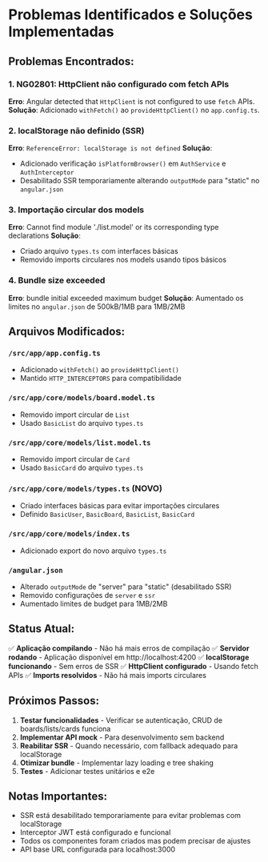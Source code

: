 # Problemas Identificados e Soluções Implementadas

## Problemas Encontrados:

### 1. NG02801: HttpClient não configurado com fetch APIs
**Erro**: Angular detected that `HttpClient` is not configured to use `fetch` APIs.
**Solução**: Adicionado `withFetch()` ao `provideHttpClient()` no `app.config.ts`.

### 2. localStorage não definido (SSR)
**Erro**: `ReferenceError: localStorage is not defined`
**Solução**: 
- Adicionado verificação `isPlatformBrowser()` em `AuthService` e `AuthInterceptor`
- Desabilitado SSR temporariamente alterando `outputMode` para "static" no `angular.json`

### 3. Importação circular dos models
**Erro**: Cannot find module './list.model' or its corresponding type declarations
**Solução**: 
- Criado arquivo `types.ts` com interfaces básicas
- Removido imports circulares nos models usando tipos básicos

### 4. Bundle size exceeded
**Erro**: bundle initial exceeded maximum budget
**Solução**: Aumentado os limites no `angular.json` de 500kB/1MB para 1MB/2MB

## Arquivos Modificados:

### `/src/app/app.config.ts`
- Adicionado `withFetch()` ao `provideHttpClient()`
- Mantido `HTTP_INTERCEPTORS` para compatibilidade

### `/src/app/core/models/board.model.ts`
- Removido import circular de `List`
- Usado `BasicList` do arquivo `types.ts`

### `/src/app/core/models/list.model.ts`
- Removido import circular de `Card`
- Usado `BasicCard` do arquivo `types.ts`

### `/src/app/core/models/types.ts` (NOVO)
- Criado interfaces básicas para evitar importações circulares
- Definido `BasicUser`, `BasicBoard`, `BasicList`, `BasicCard`

### `/src/app/core/models/index.ts`
- Adicionado export do novo arquivo `types.ts`

### `/angular.json`
- Alterado `outputMode` de "server" para "static" (desabilitado SSR)
- Removido configurações de `server` e `ssr`
- Aumentado limites de budget para 1MB/2MB

## Status Atual:

✅ **Aplicação compilando** - Não há mais erros de compilação
✅ **Servidor rodando** - Aplicação disponível em http://localhost:4200
✅ **localStorage funcionando** - Sem erros de SSR
✅ **HttpClient configurado** - Usando fetch APIs
✅ **Imports resolvidos** - Não há mais imports circulares

## Próximos Passos:

1. **Testar funcionalidades** - Verificar se autenticação, CRUD de boards/lists/cards funciona
2. **Implementar API mock** - Para desenvolvimento sem backend
3. **Reabilitar SSR** - Quando necessário, com fallback adequado para localStorage
4. **Otimizar bundle** - Implementar lazy loading e tree shaking
5. **Testes** - Adicionar testes unitários e e2e

## Notas Importantes:

- SSR está desabilitado temporariamente para evitar problemas com localStorage
- Interceptor JWT está configurado e funcional
- Todos os componentes foram criados mas podem precisar de ajustes
- API base URL configurada para localhost:3000
